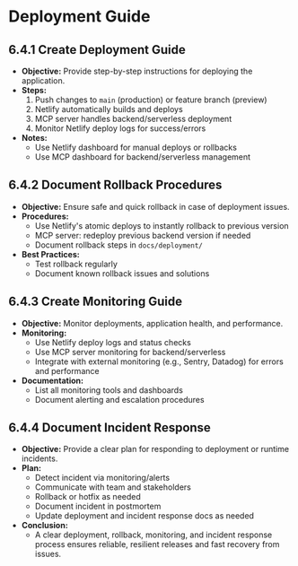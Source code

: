 # Deployment Guide

## 6.4.1 Create Deployment Guide
- **Objective:** Provide step-by-step instructions for deploying the application.
- **Steps:**
  1. Push changes to `main` (production) or feature branch (preview)
  2. Netlify automatically builds and deploys
  3. MCP server handles backend/serverless deployment
  4. Monitor Netlify deploy logs for success/errors
- **Notes:**
  - Use Netlify dashboard for manual deploys or rollbacks
  - Use MCP dashboard for backend/serverless management

## 6.4.2 Document Rollback Procedures
- **Objective:** Ensure safe and quick rollback in case of deployment issues.
- **Procedures:**
  - Use Netlify's atomic deploys to instantly rollback to previous version
  - MCP server: redeploy previous backend version if needed
  - Document rollback steps in `docs/deployment/`
- **Best Practices:**
  - Test rollback regularly
  - Document known rollback issues and solutions

## 6.4.3 Create Monitoring Guide
- **Objective:** Monitor deployments, application health, and performance.
- **Monitoring:**
  - Use Netlify deploy logs and status checks
  - Use MCP server monitoring for backend/serverless
  - Integrate with external monitoring (e.g., Sentry, Datadog) for errors and performance
- **Documentation:**
  - List all monitoring tools and dashboards
  - Document alerting and escalation procedures

## 6.4.4 Document Incident Response
- **Objective:** Provide a clear plan for responding to deployment or runtime incidents.
- **Plan:**
  - Detect incident via monitoring/alerts
  - Communicate with team and stakeholders
  - Rollback or hotfix as needed
  - Document incident in postmortem
  - Update deployment and incident response docs as needed
- **Conclusion:**
  - A clear deployment, rollback, monitoring, and incident response process ensures reliable, resilient releases and fast recovery from issues. 